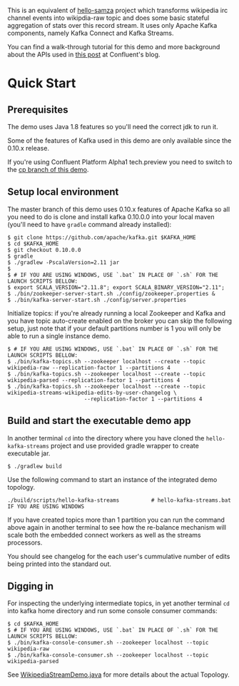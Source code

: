 This is an equivalent of [hello-samza](https://samza.apache.org/startup/hello-samza/0.10/) project which transforms wikipedia irc channel events into wikipdia-raw topic and does some basic stateful aggregation of stats over this record stream. It uses only Apache Kafka components, namely Kafka Connect and Kafka Streams. 

You can find a walk-through tutorial for this demo and more background about the APIs used in [this  post](http://www.confluent.io/blog/hello-world-kafka-connect-kafka-streams) at Confluent's blog. 
 
# Quick Start

## Prerequisites

The demo uses Java 1.8 features so you'll need the correct jdk to run it.

Some of the features of Kafka used in this demo are only available since the 0.10.x release.

If you're using Confluent Platform Alpha1 tech.preview you need to switch to the [cp branch of this demo](https://github.com/amient/hello-kafka-streams/tree/cp).

## Setup local environment 

The master branch of this demo uses 0.10.x features of Apache Kafka so all you need to do is clone and install kafka 
0.10.0.0 into your local maven (you'll need to have `gradle` command already installed):
 
    $ git clone https://github.com/apache/kafka.git $KAFKA_HOME
    $ cd $KAFKA_HOME
    $ git checkout 0.10.0.0
    $ gradle
    $ ./gradlew -PscalaVersion=2.11 jar 
    $
    $ # IF YOU ARE USING WINDOWS, USE `.bat` IN PLACE OF `.sh` FOR THE LAUNCH SCRIPTS BELLOW:
    $ export SCALA_VERSION="2.11.8"; export SCALA_BINARY_VERSION="2.11";
    $ ./bin/zookeeper-server-start.sh ./config/zookeeper.properties &
    $ ./bin/kafka-server-start.sh ./config/server.properties

Initialize topics: if you're already running a local Zookeeper and Kafka and you have topic auto-create enabled on the 
broker you can skip the following setup, just note that if your default partitions number is 1 you will only be able 
to run a single instance demo.

    $ # IF YOU ARE USING WINDOWS, USE `.bat` IN PLACE OF `.sh` FOR THE LAUNCH SCRIPTS BELLOW:
    $ ./bin/kafka-topics.sh --zookeeper localhost --create --topic wikipedia-raw --replication-factor 1 --partitions 4
    $ ./bin/kafka-topics.sh --zookeeper localhost --create --topic wikipedia-parsed --replication-factor 1 --partitions 4
    $ ./bin/kafka-topics.sh --zookeeper localhost --create --topic wikipedia-streams-wikipedia-edits-by-user-changelog \
                            --replication-factor 1 --partitions 4

## Build and start the executable demo app

In another terminal `cd` into the directory where you have cloned the `hello-kafka-streams` project and use provided
gradle wrapper to create executable jar.

    $ ./gradlew build

Use the following command to start an instance of the integrated demo topology.

    ./build/scripts/hello-kafka-streams          # hello-kafka-streams.bat IF YOU ARE USING WINDOWS

If you have created topics more than 1 partition you can run the command above again in another terminal 
to see how the re-balance mechanism will scale both the embedded connect workers as well as the streams processors.

You should see changelog for the each user's cummulative number of edits being printed into the standard out. 


## Digging in

For inspecting the underlying intermediate topics, in yet another terminal `cd` into kafka home directory 
and run some console consumer commands:

    $ cd $KAFKA_HOME
    $ # IF YOU ARE USING WINDOWS, USE `.bat` IN PLACE OF `.sh` FOR THE LAUNCH SCRIPTS BELLOW:
    $ ./bin/kafka-console-consumer.sh --zookeeper localhost --topic wikipedia-raw
    $ ./bin/kafka-console-consumer.sh --zookeeper localhost --topic wikipedia-parsed

See [WikipediaStreamDemo.java](src/main/java/io/amient/examples/wikipedia/WikipediaStreamDemo.java) for more details about the actual Topology.
